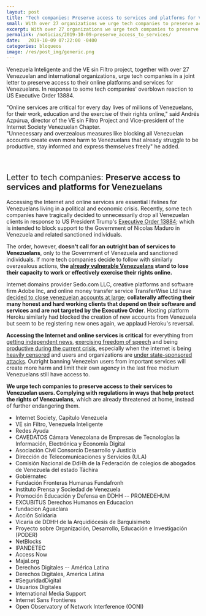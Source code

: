 ```yaml
---
layout: post
title: "Tech companies: Preserve access to services and platforms for Venezuelans"
small: With over 27 organizations we urge tech companies to preserve access to their online platforms and services for Venezuelans.
excerpt: With over 27 organizations we urge tech companies to preserve access to their online platforms and services for Venezuelans. In response to some tech companies' overblown reaction to US Executive Order 13884.
permalink: /noticias/2019-10-09-preserve_access_to_services/
date:   2019-10-09 07:22:00 -0400
categories: bloqueos
image: /res/post_img/generic.png
---
```


Venezuela Inteligente and the VE sin Filtro project, together with over 27 Venezuelan and international organizations, urge tech companies in a joint letter to preserve access to their online platforms and services for Venezuelans. In response to some tech companies' overblown reaction to US Executive Order 13884.

"Online services are critical for every day lives of millions of Venezuelans, for their work, education and the exercise of their rights online," said Andrés Azpúrua, director of the VE sin Filtro Project and Vice-president of the Internet Society Venezuelan Chapter. <br>
"Unnecessary and overzealous measures like blocking all Venezuelan accounts create even more harm to Venezuelans that already struggle to be productive, stay informed and express themselves freely" he added.

<br>
<h2 style="font-weight: normal;"> Letter to tech companies: <b>Preserve access to services and platforms for Venezuelans</b></h2>


Accessing the Internet and online services are essential lifelines for
Venezuelans living in a political and economic crisis. Recently, some
tech companies have tragically decided to unnecessarily drop all
Venezuelan clients in response to US President Trump\'s [Executive
Order
13884](https://www.state.gov/venezuela-related-sanctions/);
which is intended to block support to the Government of Nicolas Maduro
in Venezuela and related sanctioned individuals.

The order, however, **doesn\'t call for an outright ban of services to
Venezuelans**, only to the Government of Venezuela and sanctioned
individuals. If more tech companies decide to follow with similarly
overzealous actions, **the [already vulnerable
Venezuelans](https://www.ohchr.org/en/NewsEvents/Pages/DisplayNews.aspx?NewsID=24788&LangID=E)
stand to lose their capacity to work or effectively exercise their
rights online.**

Internet domains provider Sedo.com LLC, creative platforms and software
firm Adobe Inc, and online money transfer service TransferWise Ltd have
[decided to close venezuelan accounts at
large](https://helpx.adobe.com/la/x-productkb/policy-pricing/executive-order-venezuela.html);
**collaterally** **affecting their many honest and hard working clients
that depend on their software and services and are not targeted by the
Executive Order**. Hosting platform Heroku similarly had blocked the
creation of new accounts from Venezuela but seem to be registering new
ones again, we applaud Heroku\'s reversal.

**Accessing the Internet and online services is critical** for
everything from [getting independent
news](https://time.com/5571504/venezuela-internet-press-freedom/),
[exercising freedom of
speech](https://freedomhouse.org/report/freedom-net/2018/venezuela)
and being [productive during the current
crisis](https://www.caracaschronicles.com/2019/04/14/electronic-nomads-the-life-of-a-venezuelan-freelancer/),
especially when the internet is being [heavily
censored](https://vesinfiltro.com/noticias/la_censura_no_se_detiene_por_visita_de_bachelet/)
and users and organizations are [under state-sponsored
attacks](https://vesinfiltro.com/noticias/Phishing_by_Venezuelan_government_targets_activists/).
Outright banning Venezelan users from important services will create
more harm and limit their own agency in the last free medium Venezuelans
still have access to.

**We urge tech companies to preserve access to their services to
Venezuelan users. Complying with regulations in ways that help protect
the rights of Venezuelans**, which are already threatened at home,
instead of further endangering them.

- Internet Society, Capítulo Venezuela
- VE sin Filtro, Venezuela Inteligente
- Redes Ayuda
- CAVEDATOS Cámara Venezolana de Empresas de Tecnologías la Información,
Electrónica y Economía Digital
- Asociación Civil Consorcio Desarrollo y Justicia
- Dirección de Telecomunicaciones y Servicios (ULA)
- Comisión Nacional de DdHh de la Federación de colegios de abogados de
Venezuela del estado Táchira
- Gobiérnatec
- Fundación Fronteras Humanas Fundafronh
- Instituto Prensa y Sociedad de Venezuela
- Promoción Educación y Defensa en DDHH -- PROMEDEHUM
- EXCUBITUS Derechos Humanos en Educacion
- fundacion Aguaclara
- Acción Solidaria
- Vicaria de DDHH de la Arquidiócesis de Barquisimeto
- Proyecto sobre Organización, Desarrollo, Educación e Investigación
(PODER)
- NetBlocks
- IPANDETEC
- Access Now
- Majal.org
- Derechos Digitales -- América Latina
- Derechos Digitales, America Latina
- \#SeguridadDigital
- Usuarios Digitales
- International Media Support
- Internet Sans Frontieres
- Open Observatory of Network Interference (OONI)

